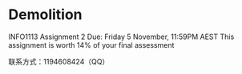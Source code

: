 # Demolition
INFO1113 Assignment 2 Due: Friday 5 November, 11:59PM AEST This assignment is worth 14% of your final assessment

联系方式：1194608424（QQ）
